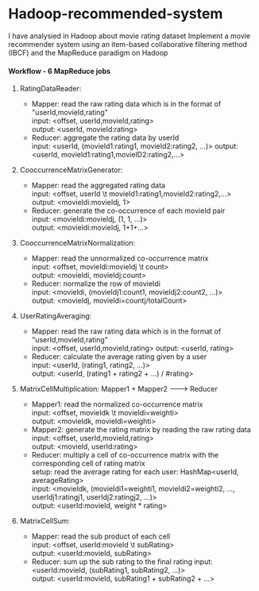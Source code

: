 # Hadoop-recommended-system
I have analysied in Hadoop about movie rating dataset
Implement a movie recommender system using an item-based collaborative filtering method (IBCF) and the MapReduce paradigm on Hadoop


#### Workflow - 6 MapReduce jobs
1. RatingDataReader: 
    - Mapper: read the raw rating data which is in the format of "userId,movieId,rating"  
        input: <offset, userId,movieId,rating>  
        output: <userId, movieId:rating>  
    - Reducer: aggregate the rating data by userId  
        input: <userId, (movieId1:rating1, movieId2:rating2, ...)>
        output: <userId, movieId1:rating1,movieID2:rating2,...>  

2. CooccurrenceMatrixGenerator: 
    - Mapper: read the aggregated rating data  
        input: <offset, userId \t movieId1:rating1,movieId2:rating2,...>  
        output: <movieIdi:movieIdj, 1>  
    - Reducer: generate the co-occurrence of each movieId pair  
        input: <movieIdi:movieIdj, (1, 1, ...)>  
        output: <movieIdi:movieIdj, 1+1+...>  
        
3. CooccurrenceMatrixNormalization:
    - Mapper: read the unnormalized co-occurrence matrix  
        input: <offset, movieIdi:movieIdj \t count>  
        output: <movieIdi, movieIdj:count>  
    - Reducer: normalize the row of movieIdi  
        input: <movieIdi, (movieIdj1:count1, movieIdj2:count2, ...)>  
        output: <movieIdj, movieIdi=countj/totalCount>  

4. UserRatingAveraging:  
    - Mapper: read the raw rating data which is in the format of "userId,movieId,rating"  
        input: <offset, userId,movieId,rating>
        output: <userId, rating>
    - Reducer: calculate the average rating given by a user  
        input: <userId, (rating1, rating2, ...)>  
        output: <userId, (rating1 + rating2 + ...) / #rating>

5. MatrixCellMultiplication: Mapper1 + Mapper2 ---> Reducer  
    - Mapper1: read the normalized co-occurrence matrix  
        input: <offset, movieIdk \t movieIdi=weighti>  
        output: <movieIdk, movieIdi=weighti>  
    - Mapper2: generate the rating matrix by reading the raw rating data  
        input: <offset, userId,movieId,rating>  
        output: <movieId, userId:rating>   
    - Reducer: multiply a cell of co-occurrence matrix with the corresponding cell of rating matrix  
        setup: read the average rating for each user: HashMap<userId, averageRating>  
        input: <movieIdk, (movieIdi1=weighti1, movieIdi2=weighti2, ..., userIdj1:ratingj1, userIdj2:ratingj2, ...)>  
        output: <userId:movieId, weight * rating>  
    
6. MatrixCellSum: 
    - Mapper: read the sub product of each cell  
        input: <offset, userId:movieId \t subRating>    
        output: <userId:movieId, subRating>  
    - Reducer: sum up the sub rating to the final rating
        input: <userId:movieId, (subRating1, subRating2, ...)>  
        output: <userId:movieId, subRating1 + subRating2 + ...>  
        
        
  
 
